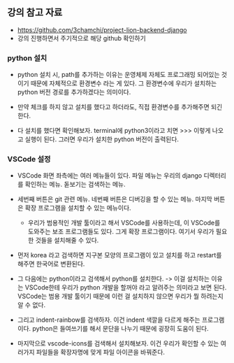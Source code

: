 ## 강의 참고 자료 
- https://github.com/3chamchi/project-lion-backend-django
- 강의 진행하면서 주기적으로 해당 github 확인하기


### python 설치
- python 설치 시, path를 추가하는 이유는 운영체제 자체도 프로그래밍 되어있는 것이기 때문에 자체적으로 환경변수 라는 게 있다. 그 환경변수에 우리가 설치하는 python 버전 경로를 추가하겠다는 의미이다.
- 만약 체크를 하지 않고 설치를 했다고 하더라도, 직접 환경변수를 추가해주면 되긴한다.

- 다 설치를 했다면 확인해보자. terminal에 python3이라고 치면 >>> 이렇게 나오고 실행이 된다. 그러면 우리가 설치한 python 버전이 출력된다. 


### VSCode 설정
- VSCode 화면 좌측에는 여러 메뉴들이 있다. 파일 메뉴는 우리의 django 디렉터리를 확인하는 메뉴. 돋보기는 검색하는 메뉴.
- 세번째 버튼은 git 관련 메뉴. 네번째 버튼은 디버깅을 할 수 있는 메뉴. 마지막 버튼은 확장 프로그램을 설치할 수 있는 메뉴이다.
  - 우리가 범용적인 개발 툴이라고 해서 VSCode를 사용하는데, 이 VSCode를 도와주는 보조 프로그램들도 있다. 그게 확장 프로그램이다. 여기서 우리가 필요한 것들을 설치해줄 수 있다.

- 먼저 korea 라고 검색하면 지구본 모양의 프로그램이 있고 설치를 하고 restart를 해주면 한국어로 변환된다.
- 그 다음에는 python이라고 검색해서 python를 설치한다. -> 이걸 설치하는 이유는 VSCode한테 우리가 python 개발을 할꺼야 라고 알려주는 의미라고 보면 된다. VSCode는 범용 개발 툴이기 때문에 
  이런 걸 설치하지 않으면 우리가 뭘 하려는지 알 수 없다.
- 그리고 indent-rainbow를 검색하자. 이건 indent 색깔을 다르게 해주는 프로그램이다. python은 들여쓰기를 해서 문단을 나누기 때문에 굉장히 도움이 된다. 
- 마지막으로 vscode-icons를 검색해서 설치해보자. 이건 우리가 확인할 수 있는 여러가지 파일들을 확장자명에 맞게 파일 아이콘을 바꿔준다.

